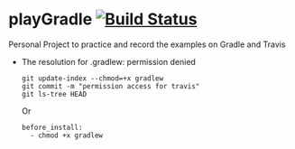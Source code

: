 # playGradle [![Build Status](https://travis-ci.org/Prussia/playGradle.svg?branch=master)](https://travis-ci.org/Prussia/playGradle)
Personal Project to practice and record the examples on Gradle and Travis

* The resolution for .gradlew: permission denied 
  ```
  git update-index --chmod=+x gradlew
  git commit -m "permission access for travis"
  git ls-tree HEAD
  ```
  Or
  
  ```
  before_install:
 	- chmod +x gradlew
  ```